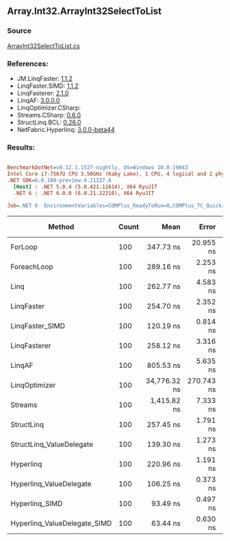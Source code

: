 ﻿## Array.Int32.ArrayInt32SelectToList

### Source
[ArrayInt32SelectToList.cs](../LinqBenchmarks/Array/Int32/ArrayInt32SelectToList.cs)

### References:
- JM.LinqFaster: [1.1.2](https://www.nuget.org/packages/JM.LinqFaster/1.1.2)
- LinqFaster.SIMD: [1.1.2](https://www.nuget.org/packages/LinqFaster.SIMD/1.0.3)
- LinqFasterer: [2.1.0](https://www.nuget.org/packages/LinqFasterer/2.1.0)
- LinqAF: [3.0.0.0](https://www.nuget.org/packages/LinqAF/3.0.0.0)
- LinqOptimizer.CSharp: [](https://www.nuget.org/packages/LinqOptimizer.CSharp/)
- Streams.CSharp: [0.6.0](https://www.nuget.org/packages/Streams.CSharp/0.6.0)
- StructLinq.BCL: [0.26.0](https://www.nuget.org/packages/StructLinq/0.26.0)
- NetFabric.Hyperlinq: [3.0.0-beta44](https://www.nuget.org/packages/NetFabric.Hyperlinq/3.0.0-beta44)

### Results:
``` ini

BenchmarkDotNet=v0.12.1.1527-nightly, OS=Windows 10.0.19043
Intel Core i7-7567U CPU 3.50GHz (Kaby Lake), 1 CPU, 4 logical and 2 physical cores
.NET SDK=6.0.100-preview.4.21227.6
  [Host] : .NET 5.0.4 (5.0.421.11614), X64 RyuJIT
  .NET 6 : .NET 6.0.0 (6.0.21.22210), X64 RyuJIT

Job=.NET 6  EnvironmentVariables=COMPlus_ReadyToRun=0,COMPlus_TC_QuickJitForLoops=1,COMPlus_TieredPGO=1  Runtime=.NET 6.0  

```
|                       Method | Count |         Mean |      Error |     StdDev |       Median | Ratio | RatioSD |   Gen 0 | Gen 1 | Gen 2 | Allocated |
|----------------------------- |------ |-------------:|-----------:|-----------:|-------------:|------:|--------:|--------:|------:|------:|----------:|
|                      ForLoop |   100 |    347.73 ns |  20.955 ns |  61.788 ns |    322.81 ns |  1.00 |    0.00 |  0.5660 |     - |     - |   1,184 B |
|                  ForeachLoop |   100 |    289.16 ns |   2.253 ns |   2.107 ns |    289.24 ns |  0.73 |    0.14 |  0.5660 |     - |     - |   1,184 B |
|                         Linq |   100 |    262.77 ns |   4.583 ns |   3.578 ns |    262.00 ns |  0.69 |    0.13 |  0.2408 |     - |     - |     504 B |
|                   LinqFaster |   100 |    254.70 ns |   2.352 ns |   2.200 ns |    254.80 ns |  0.65 |    0.12 |  0.4206 |     - |     - |     880 B |
|              LinqFaster_SIMD |   100 |    120.19 ns |   0.814 ns |   0.762 ns |    120.33 ns |  0.30 |    0.06 |  0.4206 |     - |     - |     880 B |
|                 LinqFasterer |   100 |    258.12 ns |   3.316 ns |   2.769 ns |    257.45 ns |  0.66 |    0.14 |  0.4206 |     - |     - |     880 B |
|                       LinqAF |   100 |    805.53 ns |   5.635 ns |   4.995 ns |    805.85 ns |  2.05 |    0.40 |  0.5655 |     - |     - |   1,184 B |
|                LinqOptimizer |   100 | 34,776.32 ns | 270.743 ns | 253.253 ns | 34,804.10 ns | 88.11 |   16.72 | 13.4888 |     - |     - |  28,340 B |
|                      Streams |   100 |  1,415.82 ns |   7.333 ns |   6.859 ns |  1,413.55 ns |  3.59 |    0.68 |  0.7534 |     - |     - |   1,576 B |
|                   StructLinq |   100 |    257.45 ns |   1.791 ns |   1.675 ns |    257.41 ns |  0.65 |    0.13 |  0.2484 |     - |     - |     520 B |
|     StructLinq_ValueDelegate |   100 |    139.30 ns |   1.273 ns |   1.129 ns |    139.68 ns |  0.35 |    0.07 |  0.2370 |     - |     - |     496 B |
|                    Hyperlinq |   100 |    220.96 ns |   1.191 ns |   1.114 ns |    221.14 ns |  0.56 |    0.11 |  0.2179 |     - |     - |     456 B |
|      Hyperlinq_ValueDelegate |   100 |    106.25 ns |   0.373 ns |   0.746 ns |    106.26 ns |  0.28 |    0.05 |  0.2180 |     - |     - |     456 B |
|               Hyperlinq_SIMD |   100 |     93.49 ns |   0.497 ns |   0.415 ns |     93.46 ns |  0.24 |    0.05 |  0.2180 |     - |     - |     456 B |
| Hyperlinq_ValueDelegate_SIMD |   100 |     63.44 ns |   0.630 ns |   0.559 ns |     63.55 ns |  0.16 |    0.03 |  0.2180 |     - |     - |     456 B |

